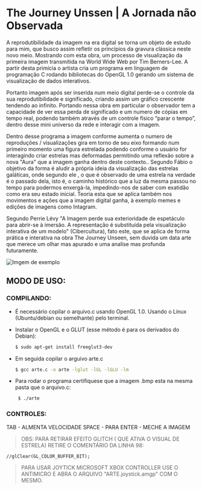 # The Journey Unssen | A Jornada não Observada

A reprodutibilidade da imagem na era digital se torna um objeto de estudo para mim, que busco assim refletir os princípios da gravura clássica neste novo meio. Mostrando com esta obra, um  processo de visualização da primeira imagem transmitida  na World Wide Web  por Tim Berners-Lee. A partir desta primícia o artista cria um programa em linguagem de programação C  rodando bibliotecas do OpenGL 1.0 gerando um sistema de visualização de dados interativos. 

Portanto imagem após ser inserida num meio digital perde-se o controle da sua reprodutibilidade e significado, criando assim um gráfico crescente tendendo ao infinito. Portando nessa obra em particular o observador tem a capacidade de ver  essa perda de significado e um numero de cópias em tempo real, podendo também através de um controle físico “parar o tempo”,  dentro desse mini universo da rede e interagir com a imagem. 

Dentro desse programa a imagem conforme aumenta o numero de reproduções / visualizações gira em torno de seu eixo formando num primeiro momento uma figura estrelada podendo conforme o usuário for interagindo criar estrelas mas deformadas permitindo uma reflexão  sobre a nova "Aura" que a imagem ganha dentro deste contexto.. Segundo Fábio o objetivo da forma é aludir a própria ideia da visualização das estrelas galáticas, onde segundo ele , o que é observado de uma estrela na verdade é o passado dela, isto é, o caminho histórico que  a luz da mesma passou no tempo para podermos enxergá-la, impedindo-nos de  saber  com exatidão como era seu estado inicial. Teoria esta que se aplica também nos movimentos e ações que a imagem digital ganha, à exemplo memes e edições de imagens como Intagram.

Segundo Perrie Lévy "A Imagem perde sua exterioridade de espetáculo para abrir-se à imersão. A representação é substituída pela visualização interativa de um modelo" (Cibercultura), fato este, que se aplica de forma prática e interativa na obra The Journey Unseen, sem duvida um data arte que merece um olhar mas apurado e uma analise mas profunda futuramente. 

![Imgem de exemplo](https://raw.githubusercontent.com/FabioRNobrega/The-Journey-Unssen/master/the-journey-unseen-pictures.png)

## MODO DE USO: 

### COMPILANDO: 

- É necessário copilar o arquivo.c usando OpenGL 1.0. Usando o Linux (Ubuntu/debian ou semelhante) pelo terminal.

- Instalar o OpenGL e o GLUT (esse método é para os derivados do Debian): 

  ```bash
  $ sudo apt-get install freeglut3-dev 
  ```
- Em seguida copilar o arguivo arte.c
 
  ```bash
  $ gcc arte.c -o arte -lglut -lGL -lGLU -lm 
  ```
- Para rodar o programa certifiquese que a imagem .bmp esta na mesma pasta que o arquivo.c:

  ```bash
   $ ./arte 
  ```

### CONTROLES: 
 
 TAB - ALMENTA VELOCIDADE 
 SPACE - PARA 
 ENTER - MECHE A IMAGEM 
 
 > OBS: PARA RETIRAR EFEITO GLITCH ( QUE ATIVA O VISUAL DE ESTRELA) RETIRE O COMENTÁRIO DA LINHA 98: 
  
  ```
  //glClear(GL_COLOR_BUFFER_BIT); 
  ```
    
    
 > PARA USAR JOYTICK MICROSOFT XBOX CONTROLLER  USE O ANTIMICRO E ABRA O ARQUIVO "ARTE.joystick.amgp" COM O MESMO. 
 

